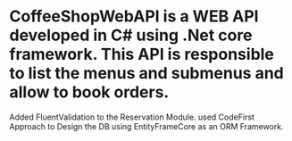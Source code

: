 # CoffeeShopWebAPI is a WEB API developed in C# using .Net core framework. This API is responsible to list the menus and submenus and allow to book orders. 
Added FluentValidation to the Reservation Module.
used CodeFirst Approach to Design the DB using EntityFrameCore as an ORM Framework.
